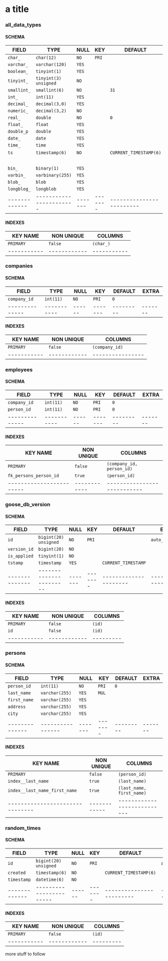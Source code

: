 # a title

<!-- sql-gen-doc BEGIN -->
### all_data_types
#### SCHEMA
|    FIELD    |         TYPE          | NULL  |  KEY  |        DEFAULT         |             EXTRA              |
|-------------|-----------------------|-------|-------|------------------------|--------------------------------|
| `char_`     | `char(12)`            | `NO`  | `PRI` |                        |                                |
| `varchar_`  | `varchar(120)`        | `YES` |       |                        |                                |
| `boolean_`  | `tinyint(1)`          | `YES` |       |                        |                                |
| `tinyint_`  | `tinyint(3) unsigned` | `NO`  |       |                        |                                |
| `smallint_` | `smallint(6)`         | `NO`  |       | `31`                   |                                |
| `int_`      | `int(11)`             | `YES` |       |                        |                                |
| `decimal_`  | `decimal(3,0)`        | `YES` |       |                        |                                |
| `numeric_`  | `decimal(3,2)`        | `NO`  |       |                        |                                |
| `real_`     | `double`              | `NO`  |       | `0`                    |                                |
| `float_`    | `float`               | `YES` |       |                        |                                |
| `double_p`  | `double`              | `YES` |       |                        |                                |
| `date_`     | `date`                | `YES` |       |                        |                                |
| `time_`     | `time`                | `YES` |       |                        |                                |
| `ts`        | `timestamp(6)`        | `NO`  |       | `CURRENT_TIMESTAMP(6)` | `on update                     |
|             |                       |       |       |                        | CURRENT_TIMESTAMP(6)`          |
| `bin_`      | `binary(1)`           | `YES` |       |                        |                                |
| `varbin_`   | `varbinary(255)`      | `YES` |       |                        |                                |
| `blob_`     | `blob`                | `YES` |       |                        |                                |
| `longblog_` | `longblob`            | `YES` |       |                        |                                |
|-------------|-----------------------|-------|-------|------------------------|--------------------------------|
#### INDEXES
| KEY NAME  | NON UNIQUE |  COLUMNS  |
|-----------|------------|-----------|
| `PRIMARY` | `false`    | `(char_)` |
|-----------|------------|-----------|

### companies
#### SCHEMA
|    FIELD     |   TYPE    | NULL |  KEY  | DEFAULT | EXTRA |
|--------------|-----------|------|-------|---------|-------|
| `company_id` | `int(11)` | `NO` | `PRI` | `0`     |       |
|--------------|-----------|------|-------|---------|-------|
#### INDEXES
| KEY NAME  | NON UNIQUE |    COLUMNS     |
|-----------|------------|----------------|
| `PRIMARY` | `false`    | `(company_id)` |
|-----------|------------|----------------|

### employees
#### SCHEMA
|    FIELD     |   TYPE    | NULL |  KEY  | DEFAULT | EXTRA |
|--------------|-----------|------|-------|---------|-------|
| `company_id` | `int(11)` | `NO` | `PRI` | `0`     |       |
| `person_id`  | `int(11)` | `NO` | `PRI` | `0`     |       |
|--------------|-----------|------|-------|---------|-------|
#### INDEXES
|        KEY NAME        | NON UNIQUE |          COLUMNS          |
|------------------------|------------|---------------------------|
| `PRIMARY`              | `false`    | `(company_id, person_id)` |
| `fk_persons_person_id` | `true`     | `(person_id)`             |
|------------------------|------------|---------------------------|

### goose_db_version
#### SCHEMA
|    FIELD     |         TYPE          | NULL  |  KEY  |       DEFAULT       |      EXTRA       |
|--------------|-----------------------|-------|-------|---------------------|------------------|
| `id`         | `bigint(20) unsigned` | `NO`  | `PRI` |                     | `auto_increment` |
| `version_id` | `bigint(20)`          | `NO`  |       |                     |                  |
| `is_applied` | `tinyint(1)`          | `NO`  |       |                     |                  |
| `tstamp`     | `timestamp`           | `YES` |       | `CURRENT_TIMESTAMP` |                  |
|--------------|-----------------------|-------|-------|---------------------|------------------|
#### INDEXES
| KEY NAME  | NON UNIQUE | COLUMNS |
|-----------|------------|---------|
| `PRIMARY` | `false`    | `(id)`  |
| `id`      | `false`    | `(id)`  |
|-----------|------------|---------|

### persons
#### SCHEMA
|    FIELD     |      TYPE      | NULL  |  KEY  | DEFAULT | EXTRA |
|--------------|----------------|-------|-------|---------|-------|
| `person_id`  | `int(11)`      | `NO`  | `PRI` | `0`     |       |
| `last_name`  | `varchar(255)` | `YES` | `MUL` |         |       |
| `first_name` | `varchar(255)` | `YES` |       |         |       |
| `address`    | `varchar(255)` | `YES` |       |         |       |
| `city`       | `varchar(255)` | `YES` |       |         |       |
|--------------|----------------|-------|-------|---------|-------|
#### INDEXES
|           KEY NAME            | NON UNIQUE |          COLUMNS          |
|-------------------------------|------------|---------------------------|
| `PRIMARY`                     | `false`    | `(person_id)`             |
| `index__last_name`            | `true`     | `(last_name)`             |
| `index__last_name_first_name` | `true`     | `(last_name, first_name)` |
|-------------------------------|------------|---------------------------|

### random_times
#### SCHEMA
|    FIELD    |         TYPE          | NULL |  KEY  |        DEFAULT         |      EXTRA       |
|-------------|-----------------------|------|-------|------------------------|------------------|
| `id`        | `bigint(20) unsigned` | `NO` | `PRI` |                        | `auto_increment` |
| `created`   | `timestamp(6)`        | `NO` |       | `CURRENT_TIMESTAMP(6)` |                  |
| `timestamp` | `datetime(6)`         | `NO` |       |                        |                  |
|-------------|-----------------------|------|-------|------------------------|------------------|
#### INDEXES
| KEY NAME  | NON UNIQUE | COLUMNS |
|-----------|------------|---------|
| `PRIMARY` | `false`    | `(id)`  |
|-----------|------------|---------|
<!-- sql-gen-doc END -->

more stuff to follow
